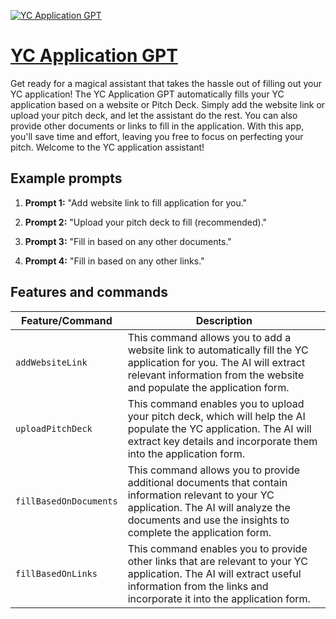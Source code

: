[![YC Application GPT](https://files.oaiusercontent.com/file-rjHAZ7zFq7cUL5uc1I9x3TZb?se=2123-10-17T05%3A22%3A16Z&sp=r&sv=2021-08-06&sr=b&rscc=max-age%3D31536000%2C%20immutable&rscd=attachment%3B%20filename%3D1200px-Y_Combinator_logo.svg.png&sig=bXSLiPZpDZ%2Blp99plGdPiJ6TA9YZv9dYoy/0VAiclLQ%3D)](https://chat.openai.com/g/g-LYDRCiZB9-yc-application-gpt)

# [YC Application GPT](https://chat.openai.com/g/g-LYDRCiZB9-yc-application-gpt)

Get ready for a magical assistant that takes the hassle out of filling out your YC application! The YC Application GPT automatically fills your YC application based on a website or Pitch Deck. Simply add the website link or upload your pitch deck, and let the assistant do the rest. You can also provide other documents or links to fill in the application. With this app, you'll save time and effort, leaving you free to focus on perfecting your pitch. Welcome to the YC application assistant!

## Example prompts

1. **Prompt 1:** "Add website link to fill application for you."

2. **Prompt 2:** "Upload your pitch deck to fill (recommended)."

3. **Prompt 3:** "Fill in based on any other documents."

4. **Prompt 4:** "Fill in based on any other links."


## Features and commands

| Feature/Command | Description |
| --- | --- |
| `addWebsiteLink` | This command allows you to add a website link to automatically fill the YC application for you. The AI will extract relevant information from the website and populate the application form. |
| `uploadPitchDeck` | This command enables you to upload your pitch deck, which will help the AI populate the YC application. The AI will extract key details and incorporate them into the application form. |
| `fillBasedOnDocuments` | This command allows you to provide additional documents that contain information relevant to your YC application. The AI will analyze the documents and use the insights to complete the application form. |
| `fillBasedOnLinks` | This command enables you to provide other links that are relevant to your YC application. The AI will extract useful information from the links and incorporate it into the application form. |